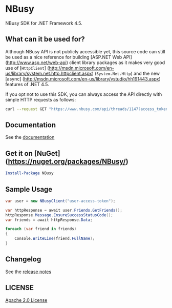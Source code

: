 # NBusy
NBusy SDK for .NET Framework 4.5. 

## What can it be used for?
Although NBusy API is not publicly accessible yet, this source code can still be used as a nice reference for building [ASP.NET Web API] (http://www.asp.net/web-api) client library packages as it makes very good use of [`HttpClient`] (http://msdn.microsoft.com/en-us/library/system.net.http.httpclient.aspx) (`System.Net.Http`) and the new [async] (http://msdn.microsoft.com/en-us/library/vstudio/hh191443.aspx) features of .NET 4.5. 

If you opt not to use this SDK, you can always access the API directly with simple HTTP requests as follows:
```bash
curl --request GET "https://www.nbusy.com/api/threads/1147?access_token=..."
```

## Documentation
See the [documentation](https://github.com/NBusy/NBusy.SDK/wiki)

## Get it on [NuGet] (https://nuget.org/packages/NBusy/)

```powershell
Install-Package NBusy
```

## Sample Usage
```csharp
var user = new NBusyClient("user-access-token");

var httpResponse = await user.Friends.GetFriends();
httpResponse.Message.EnsureSuccessStatusCode();
var friends = await httpResponse.Data;

foreach (var friend in friends)
{
	Console.WriteLine(friend.FullName);
}
```

## Changelog
See the [release notes](https://github.com/NBusy/NBusy.SDK/blob/master/ReleaseNotes.md)
	
## LICENSE
[Apache 2.0 License](https://github.com/NBusy/NBusy.SDK/blob/master/License.md)
